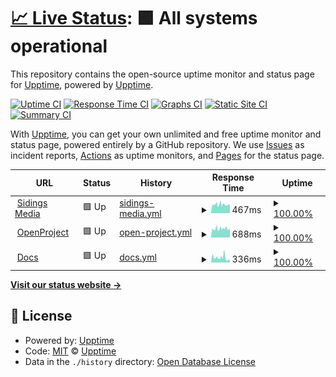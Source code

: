 # [📈 Live Status](https://status.sidingsmedia.com): <!--live status--> **🟩 All systems operational**

This repository contains the open-source uptime monitor and status page for [Upptime](https://upptime.js.org), powered by [Upptime](https://github.com/upptime/upptime).

[![Uptime CI](https://github.com/SidingsMedia/status/workflows/Uptime%20CI/badge.svg)](https://github.com/SidingsMedia/status/actions?query=workflow%3A%22Uptime+CI%22)
[![Response Time CI](https://github.com/SidingsMedia/status/workflows/Response%20Time%20CI/badge.svg)](https://github.com/SidingsMedia/status/actions?query=workflow%3A%22Response+Time+CI%22)
[![Graphs CI](https://github.com/SidingsMedia/status/workflows/Graphs%20CI/badge.svg)](https://github.com/SidingsMedia/status/actions?query=workflow%3A%22Graphs+CI%22)
[![Static Site CI](https://github.com/SidingsMedia/status/workflows/Static%20Site%20CI/badge.svg)](https://github.com/SidingsMedia/status/actions?query=workflow%3A%22Static+Site+CI%22)
[![Summary CI](https://github.com/SidingsMedia/status/workflows/Summary%20CI/badge.svg)](https://github.com/SidingsMedia/status/actions?query=workflow%3A%22Summary+CI%22)

With [Upptime](https://upptime.js.org), you can get your own unlimited and free uptime monitor and status page, powered entirely by a GitHub repository. We use [Issues](https://github.com/upptime/upptime/issues) as incident reports, [Actions](https://github.com/SidingsMedia/status/actions) as uptime monitors, and [Pages](https://status.sidingsmedia.com) for the status page.

<!--start: status pages-->
<!-- This summary is generated by Upptime (https://github.com/upptime/upptime) -->
<!-- Do not edit this manually, your changes will be overwritten -->
<!-- prettier-ignore -->
| URL | Status | History | Response Time | Uptime |
| --- | ------ | ------- | ------------- | ------ |
| <img alt="" src="https://favicons.githubusercontent.com/www.sidingsmedia.com" height="13"> [Sidings Media](https://www.sidingsmedia.com) | 🟩 Up | [sidings-media.yml](https://github.com/SidingsMedia/status/commits/HEAD/history/sidings-media.yml) | <details><summary><img alt="Response time graph" src="./graphs/sidings-media/response-time-week.png" height="20"> 467ms</summary><br><a href="https://status.sidingsmedia.com/history/sidings-media"><img alt="Response time 448" src="https://img.shields.io/endpoint?url=https%3A%2F%2Fraw.githubusercontent.com%2FSidingsMedia%2Fstatus%2FHEAD%2Fapi%2Fsidings-media%2Fresponse-time.json"></a><br><a href="https://status.sidingsmedia.com/history/sidings-media"><img alt="24-hour response time 467" src="https://img.shields.io/endpoint?url=https%3A%2F%2Fraw.githubusercontent.com%2FSidingsMedia%2Fstatus%2FHEAD%2Fapi%2Fsidings-media%2Fresponse-time-day.json"></a><br><a href="https://status.sidingsmedia.com/history/sidings-media"><img alt="7-day response time 467" src="https://img.shields.io/endpoint?url=https%3A%2F%2Fraw.githubusercontent.com%2FSidingsMedia%2Fstatus%2FHEAD%2Fapi%2Fsidings-media%2Fresponse-time-week.json"></a><br><a href="https://status.sidingsmedia.com/history/sidings-media"><img alt="30-day response time 434" src="https://img.shields.io/endpoint?url=https%3A%2F%2Fraw.githubusercontent.com%2FSidingsMedia%2Fstatus%2FHEAD%2Fapi%2Fsidings-media%2Fresponse-time-month.json"></a><br><a href="https://status.sidingsmedia.com/history/sidings-media"><img alt="1-year response time 448" src="https://img.shields.io/endpoint?url=https%3A%2F%2Fraw.githubusercontent.com%2FSidingsMedia%2Fstatus%2FHEAD%2Fapi%2Fsidings-media%2Fresponse-time-year.json"></a></details> | <details><summary><a href="https://status.sidingsmedia.com/history/sidings-media">100.00%</a></summary><a href="https://status.sidingsmedia.com/history/sidings-media"><img alt="All-time uptime 100.00%" src="https://img.shields.io/endpoint?url=https%3A%2F%2Fraw.githubusercontent.com%2FSidingsMedia%2Fstatus%2FHEAD%2Fapi%2Fsidings-media%2Fuptime.json"></a><br><a href="https://status.sidingsmedia.com/history/sidings-media"><img alt="24-hour uptime 100.00%" src="https://img.shields.io/endpoint?url=https%3A%2F%2Fraw.githubusercontent.com%2FSidingsMedia%2Fstatus%2FHEAD%2Fapi%2Fsidings-media%2Fuptime-day.json"></a><br><a href="https://status.sidingsmedia.com/history/sidings-media"><img alt="7-day uptime 100.00%" src="https://img.shields.io/endpoint?url=https%3A%2F%2Fraw.githubusercontent.com%2FSidingsMedia%2Fstatus%2FHEAD%2Fapi%2Fsidings-media%2Fuptime-week.json"></a><br><a href="https://status.sidingsmedia.com/history/sidings-media"><img alt="30-day uptime 100.00%" src="https://img.shields.io/endpoint?url=https%3A%2F%2Fraw.githubusercontent.com%2FSidingsMedia%2Fstatus%2FHEAD%2Fapi%2Fsidings-media%2Fuptime-month.json"></a><br><a href="https://status.sidingsmedia.com/history/sidings-media"><img alt="1-year uptime 100.00%" src="https://img.shields.io/endpoint?url=https%3A%2F%2Fraw.githubusercontent.com%2FSidingsMedia%2Fstatus%2FHEAD%2Fapi%2Fsidings-media%2Fuptime-year.json"></a></details>
| <img alt="" src="https://favicons.githubusercontent.com/openproject.sidingsmedia.com" height="13"> [OpenProject](https://openproject.sidingsmedia.com) | 🟩 Up | [open-project.yml](https://github.com/SidingsMedia/status/commits/HEAD/history/open-project.yml) | <details><summary><img alt="Response time graph" src="./graphs/open-project/response-time-week.png" height="20"> 688ms</summary><br><a href="https://status.sidingsmedia.com/history/open-project"><img alt="Response time 759" src="https://img.shields.io/endpoint?url=https%3A%2F%2Fraw.githubusercontent.com%2FSidingsMedia%2Fstatus%2FHEAD%2Fapi%2Fopen-project%2Fresponse-time.json"></a><br><a href="https://status.sidingsmedia.com/history/open-project"><img alt="24-hour response time 720" src="https://img.shields.io/endpoint?url=https%3A%2F%2Fraw.githubusercontent.com%2FSidingsMedia%2Fstatus%2FHEAD%2Fapi%2Fopen-project%2Fresponse-time-day.json"></a><br><a href="https://status.sidingsmedia.com/history/open-project"><img alt="7-day response time 688" src="https://img.shields.io/endpoint?url=https%3A%2F%2Fraw.githubusercontent.com%2FSidingsMedia%2Fstatus%2FHEAD%2Fapi%2Fopen-project%2Fresponse-time-week.json"></a><br><a href="https://status.sidingsmedia.com/history/open-project"><img alt="30-day response time 756" src="https://img.shields.io/endpoint?url=https%3A%2F%2Fraw.githubusercontent.com%2FSidingsMedia%2Fstatus%2FHEAD%2Fapi%2Fopen-project%2Fresponse-time-month.json"></a><br><a href="https://status.sidingsmedia.com/history/open-project"><img alt="1-year response time 759" src="https://img.shields.io/endpoint?url=https%3A%2F%2Fraw.githubusercontent.com%2FSidingsMedia%2Fstatus%2FHEAD%2Fapi%2Fopen-project%2Fresponse-time-year.json"></a></details> | <details><summary><a href="https://status.sidingsmedia.com/history/open-project">100.00%</a></summary><a href="https://status.sidingsmedia.com/history/open-project"><img alt="All-time uptime 100.00%" src="https://img.shields.io/endpoint?url=https%3A%2F%2Fraw.githubusercontent.com%2FSidingsMedia%2Fstatus%2FHEAD%2Fapi%2Fopen-project%2Fuptime.json"></a><br><a href="https://status.sidingsmedia.com/history/open-project"><img alt="24-hour uptime 100.00%" src="https://img.shields.io/endpoint?url=https%3A%2F%2Fraw.githubusercontent.com%2FSidingsMedia%2Fstatus%2FHEAD%2Fapi%2Fopen-project%2Fuptime-day.json"></a><br><a href="https://status.sidingsmedia.com/history/open-project"><img alt="7-day uptime 100.00%" src="https://img.shields.io/endpoint?url=https%3A%2F%2Fraw.githubusercontent.com%2FSidingsMedia%2Fstatus%2FHEAD%2Fapi%2Fopen-project%2Fuptime-week.json"></a><br><a href="https://status.sidingsmedia.com/history/open-project"><img alt="30-day uptime 100.00%" src="https://img.shields.io/endpoint?url=https%3A%2F%2Fraw.githubusercontent.com%2FSidingsMedia%2Fstatus%2FHEAD%2Fapi%2Fopen-project%2Fuptime-month.json"></a><br><a href="https://status.sidingsmedia.com/history/open-project"><img alt="1-year uptime 100.00%" src="https://img.shields.io/endpoint?url=https%3A%2F%2Fraw.githubusercontent.com%2FSidingsMedia%2Fstatus%2FHEAD%2Fapi%2Fopen-project%2Fuptime-year.json"></a></details>
| <img alt="" src="https://favicons.githubusercontent.com/docs.sidingsmedia.com" height="13"> [Docs](https://docs.sidingsmedia.com) | 🟩 Up | [docs.yml](https://github.com/SidingsMedia/status/commits/HEAD/history/docs.yml) | <details><summary><img alt="Response time graph" src="./graphs/docs/response-time-week.png" height="20"> 336ms</summary><br><a href="https://status.sidingsmedia.com/history/docs"><img alt="Response time 347" src="https://img.shields.io/endpoint?url=https%3A%2F%2Fraw.githubusercontent.com%2FSidingsMedia%2Fstatus%2FHEAD%2Fapi%2Fdocs%2Fresponse-time.json"></a><br><a href="https://status.sidingsmedia.com/history/docs"><img alt="24-hour response time 183" src="https://img.shields.io/endpoint?url=https%3A%2F%2Fraw.githubusercontent.com%2FSidingsMedia%2Fstatus%2FHEAD%2Fapi%2Fdocs%2Fresponse-time-day.json"></a><br><a href="https://status.sidingsmedia.com/history/docs"><img alt="7-day response time 336" src="https://img.shields.io/endpoint?url=https%3A%2F%2Fraw.githubusercontent.com%2FSidingsMedia%2Fstatus%2FHEAD%2Fapi%2Fdocs%2Fresponse-time-week.json"></a><br><a href="https://status.sidingsmedia.com/history/docs"><img alt="30-day response time 345" src="https://img.shields.io/endpoint?url=https%3A%2F%2Fraw.githubusercontent.com%2FSidingsMedia%2Fstatus%2FHEAD%2Fapi%2Fdocs%2Fresponse-time-month.json"></a><br><a href="https://status.sidingsmedia.com/history/docs"><img alt="1-year response time 347" src="https://img.shields.io/endpoint?url=https%3A%2F%2Fraw.githubusercontent.com%2FSidingsMedia%2Fstatus%2FHEAD%2Fapi%2Fdocs%2Fresponse-time-year.json"></a></details> | <details><summary><a href="https://status.sidingsmedia.com/history/docs">100.00%</a></summary><a href="https://status.sidingsmedia.com/history/docs"><img alt="All-time uptime 100.00%" src="https://img.shields.io/endpoint?url=https%3A%2F%2Fraw.githubusercontent.com%2FSidingsMedia%2Fstatus%2FHEAD%2Fapi%2Fdocs%2Fuptime.json"></a><br><a href="https://status.sidingsmedia.com/history/docs"><img alt="24-hour uptime 100.00%" src="https://img.shields.io/endpoint?url=https%3A%2F%2Fraw.githubusercontent.com%2FSidingsMedia%2Fstatus%2FHEAD%2Fapi%2Fdocs%2Fuptime-day.json"></a><br><a href="https://status.sidingsmedia.com/history/docs"><img alt="7-day uptime 100.00%" src="https://img.shields.io/endpoint?url=https%3A%2F%2Fraw.githubusercontent.com%2FSidingsMedia%2Fstatus%2FHEAD%2Fapi%2Fdocs%2Fuptime-week.json"></a><br><a href="https://status.sidingsmedia.com/history/docs"><img alt="30-day uptime 100.00%" src="https://img.shields.io/endpoint?url=https%3A%2F%2Fraw.githubusercontent.com%2FSidingsMedia%2Fstatus%2FHEAD%2Fapi%2Fdocs%2Fuptime-month.json"></a><br><a href="https://status.sidingsmedia.com/history/docs"><img alt="1-year uptime 100.00%" src="https://img.shields.io/endpoint?url=https%3A%2F%2Fraw.githubusercontent.com%2FSidingsMedia%2Fstatus%2FHEAD%2Fapi%2Fdocs%2Fuptime-year.json"></a></details>

<!--end: status pages-->

[**Visit our status website →**](https://status.sidingsmedia.com)

## 📄 License

- Powered by: [Upptime](https://github.com/upptime/upptime)
- Code: [MIT](./LICENSE) © [Upptime](https://upptime.js.org)
- Data in the `./history` directory: [Open Database License](https://opendatacommons.org/licenses/odbl/1-0/)
